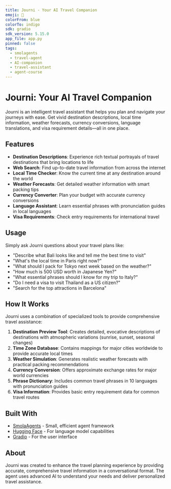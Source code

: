 ```yaml
---
title: Journi - Your AI Travel Companion
emoji: 🧳
colorFrom: blue
colorTo: indigo
sdk: gradio
sdk_version: 5.15.0
app_file: app.py
pinned: false
tags:
  - smolagents
  - travel-agent
  - AI-companion
  - travel-assistant
  - agent-course
---
```


# Journi: Your AI Travel Companion

Journi is an intelligent travel assistant that helps you plan and navigate your journeys with ease. Get vivid destination descriptions, local time information, weather forecasts, currency conversions, language translations, and visa requirement details—all in one place.

## Features

- **Destination Descriptions**: Experience rich textual portrayals of travel destinations that bring locations to life
- **Web Search**: Find up-to-date travel information from across the internet
- **Local Time Checker**: Know the current time at any destination around the world
- **Weather Forecasts**: Get detailed weather information with smart packing tips
- **Currency Converter**: Plan your budget with accurate currency conversions
- **Language Assistant**: Learn essential phrases with pronunciation guides in local languages
- **Visa Requirements**: Check entry requirements for international travel

## Usage

Simply ask Journi questions about your travel plans like:
- "Describe what Bali looks like and tell me the best time to visit"
- "What's the local time in Paris right now?"
- "What should I pack for Tokyo next week based on the weather?"
- "How much is 500 USD worth in Japanese Yen?"
- "What essential phrases should I know for my trip to Italy?"
- "Do I need a visa to visit Thailand as a US citizen?"
- "Search for the top attractions in Barcelona"

## How It Works

Journi uses a combination of specialized tools to provide comprehensive travel assistance:

1. **Destination Preview Tool**: Creates detailed, evocative descriptions of destinations with atmospheric variations (sunrise, sunset, seasonal changes)
2. **Time Zone Database**: Contains mappings for major cities worldwide to provide accurate local times
3. **Weather Simulation**: Generates realistic weather forecasts with practical packing recommendations
4. **Currency Conversion**: Offers approximate exchange rates for major world currencies
5. **Phrase Dictionary**: Includes common travel phrases in 10 languages with pronunciation guides
6. **Visa Information**: Provides basic entry requirement data for common travel routes

## Built With

- [SmolaAgents](https://github.com/smol-ai/agent) - Small, efficient agent framework
- [Hugging Face](https://huggingface.co) - For language model capabilities
- [Gradio](https://gradio.app) - For the user interface

## About

Journi was created to enhance the travel planning experience by providing accurate, comprehensive travel information in a conversational format. The agent uses advanced AI to understand your needs and deliver personalized travel assistance.